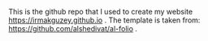 This is the github repo that I used to create my website https://irmakguzey.github.io . The template is taken from: https://github.com/alshedivat/al-folio . 